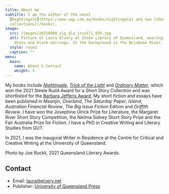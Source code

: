 ```yaml
---
title: About me
subtitle: I am the author of the novel
  [Nightingale](https://www.uqp.com.au/books/nightingale) and two [short story
  collections](/books).
image:
  src: /images/20210909_slq_qla_jruckli_035.jpg
  alt: Picture of Laura Elvery at State Library of Queensland, wearing a pink
    dress and black earrings. In the background is the Brisbane River.
  style: round
  caption: ""
menu:
  main:
    name: About & Contact
    weight: 3
---
```

My books include *[Nightingale](https://www.uqp.com.au/books/nightingale)*, *[Trick of the Light](https://www.uqp.com.au/books/trick-of-the-light)* and *[Ordinary Matter](https://www.uqp.com.au/books/ordinary-matter)*, which won the 2021 Steele Rudd Award for a Short Story Collection and was shortlisted for the [Barbara Jefferis Award](<>). My short fiction and essays have been published in *Meanjin*, *Overland*, *The Saturday Paper*, *Island*, *Australian Financial Review*, *The Big Issue* Fiction Edition and *Griffith Review*. I have won the Josephine Ulrick Prize for Literature, the Margaret River Short Story Competition, the Neilma Sidney Short Story Prize and the Fair Australia Prize for Fiction. I have a PhD in Creative Writing and Literary Studies from QUT.  

In 2021, I was the inaugural Writer in Residence at the Centre for Critical and Creative Writing at the University of Queensland. 

Photo by Joe Ruckli, 2021 Queensland Literary Awards.

## Contact

* Email: [laura@elvery.net](mailto:laura@elvery.net)[](https://twitter.com/lauraelvery)
* Publisher: [University of Queensland Press](https://www.uqp.uq.edu.au/contactus.aspx)
